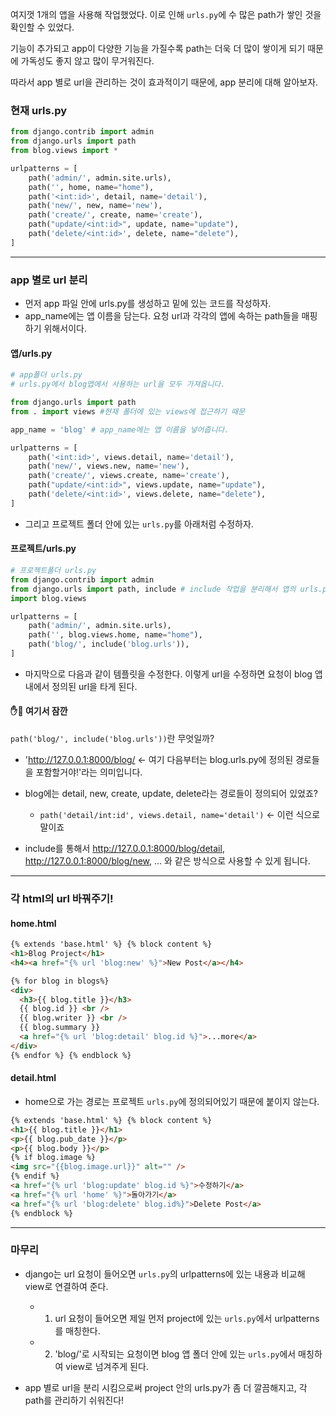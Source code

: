 여지껏 1개의 앱을 사용해 작업했었다.
이로 인해 `urls.py`에 수 많은 path가 쌓인 것을 확인할 수 있었다.

기능이 추가되고 app이 다양한 기능을 가질수록 path는 더욱 더 많이 쌓이게 되기 때문에 가독성도 좋지 않고 많이 무거워진다.

따라서 app 별로 url을 관리하는 것이 효과적이기 때문에, app 분리에 대해 알아보자.

### 현재 urls.py

```python
from django.contrib import admin
from django.urls import path
from blog.views import *

urlpatterns = [
    path('admin/', admin.site.urls),
    path('', home, name="home"),
    path('<int:id>', detail, name='detail'),
    path('new/', new, name='new'),
    path('create/', create, name='create'),
    path("update/<int:id>", update, name="update"),
    path('delete/<int:id>', delete, name="delete"),
]
```

---

### app 별로 url 분리

- 먼저 app 파일 안에 urls.py를 생성하고 밑에 있는 코드를 작성하자.
- app_name에는 앱 이름을 담는다. 요청 url과 각각의 앱에 속하는 path들을 매핑하기 위해서이다.

#### 앱/urls.py

```python
# app폴더 urls.py
# urls.py에서 blog앱에서 사용하는 url을 모두 가져옵니다.

from django.urls import path
from . import views #현재 폴더에 있는 views에 접근하기 때문

app_name = 'blog' # app_name에는 앱 이름을 넣어줍니다.

urlpatterns = [
    path('<int:id>', views.detail, name='detail'),
    path('new/', views.new, name='new'),
    path('create/', views.create, name='create'),
    path("update/<int:id>", views.update, name="update"),
    path('delete/<int:id>', views.delete, name="delete"),
]
```

- 그리고 프로젝트 폴더 안에 있는 `urls.py`를 아래처럼 수정하자.

#### 프로젝트/urls.py

```python
# 프로젝트폴더 urls.py
from django.contrib import admin
from django.urls import path, include # include 작업을 분리해서 앱의 urls.py로 넘겨준다
import blog.views

urlpatterns = [
    path('admin/', admin.site.urls),
    path('', blog.views.home, name="home"),
    path('blog/', include('blog.urls')),
]
```

- 마지막으로 다음과 같이 템플릿을 수정한다. 이렇게 url을 수정하면 요청이 blog 앱 내에서 정의된 url을 타게 된다.

#### ✋🤚 여기서 잠깐

`path('blog/', include('blog.urls'))`란 무엇일까?

- 'http://127.0.0.1:8000/blog/ ← 여기 다음부터는 blog.urls.py에 정의된 경로들을 포함할거야!'라는 의미입니다.

- blog에는 detail, new, create, update, delete라는 경로들이 정의되어 있었죠?
  - `path('detail/int:id', views.detail, name='detail')` ← 이런 식으로 말이죠
- include를 통해서 http://127.0.0.1:8000/blog/detail, http://127.0.0.1:8000/blog/new, ... 와 같은 방식으로 사용할 수 있게 됩니다.

---

### 각 html의 url 바꿔주기!

#### home.html

```html
{% extends 'base.html' %} {% block content %}
<h1>Blog Project</h1>
<h4><a href="{% url 'blog:new' %}">New Post</a></h4>

{% for blog in blogs%}
<div>
  <h3>{{ blog.title }}</h3>
  {{ blog.id }} <br />
  {{ blog.writer }} <br />
  {{ blog.summary }}
  <a href="{% url 'blog:detail' blog.id %}">...more</a>
</div>
{% endfor %} {% endblock %}
```

#### detail.html

- home으로 가는 경로는 프로젝트 `urls.py`에 정의되어있기 때문에 붙이지 않는다.

```html
{% extends 'base.html' %} {% block content %}
<h1>{{ blog.title }}</h1>
<p>{{ blog.pub_date }}</p>
<p>{{ blog.body }}</p>
{% if blog.image %}
<img src="{{blog.image.url}}" alt="" />
{% endif %}
<a href="{% url 'blog:update' blog.id %}">수정하기</a>
<a href="{% url 'home' %}">돌아가기</a>
<a href="{% url 'blog:delete' blog.id%}">Delete Post</a>
{% endblock %}
```

---

### 마무리

- django는 url 요청이 들어오면 `urls.py`의 urlpatterns에 있는 내용과 비교해 view로 연결하여 준다.

  - 1.  url 요청이 들어오면 제일 먼저 project에 있는 `urls.py`에서 urlpatterns를 매칭한다.
  - 2.  'blog/'로 시작되는 요청이면 blog 앱 폴더 안에 있는 `urls.py`에서 매칭하여 view로 넘겨주게 된다.

- app 별로 url을 분리 시킴으로써 project 안의 urls.py가 좀 더 깔끔해지고, 각 path를 관리하기 쉬워진다!
